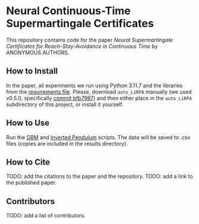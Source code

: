 # Neural Continuous-Time Supermartingale Certificates

This repository contains code for the paper _Neural Supermartingale Certificates for Reach-Stay-Avoidance in Continuous Time_ by ANONYMOUS AUTHORS.

## How to Install

In the paper, all experiments we run using Python 3.11.7 and the libraries from
the [requirements file](requirements.txt).
Please, download `auto_LiRPA` manually (we used v0.5.0, specifically
[commit bfb7997](https://github.com/Verified-Intelligence/auto_LiRPA/tree/bfb7997))
and then either place in the `auto_LiRPA` subdirectory of this project, or
install it yourself.

## How to Use

Run the [GBM](run_gbm.py) and [Inverted Pendulum](run_pendulum.py) scripts. The data will be saved to .csv files (copies are included in the results directory).

## How to Cite

TODO: add the citations to the paper and the repository.
TODO: add a link to the published paper.

## Contributors

TODO: add a list of contributors.
